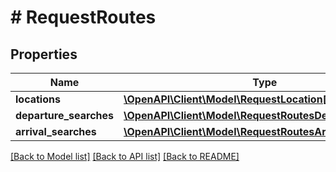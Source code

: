 # # RequestRoutes

## Properties

Name | Type | Description | Notes
------------ | ------------- | ------------- | -------------
**locations** | [**\OpenAPI\Client\Model\RequestLocation[]**](RequestLocation.md) |  |
**departure_searches** | [**\OpenAPI\Client\Model\RequestRoutesDepartureSearch[]**](RequestRoutesDepartureSearch.md) |  | [optional]
**arrival_searches** | [**\OpenAPI\Client\Model\RequestRoutesArrivalSearch[]**](RequestRoutesArrivalSearch.md) |  | [optional]

[[Back to Model list]](../../README.md#models) [[Back to API list]](../../README.md#endpoints) [[Back to README]](../../README.md)

